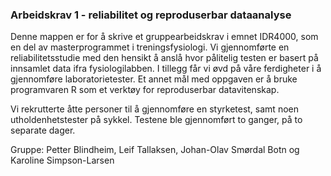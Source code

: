 ### Arbeidskrav 1 - reliabilitet og reproduserbar dataanalyse

Denne mappen er for å skrive et gruppearbeidskrav i emnet IDR4000, som en del av masterprogrammet i treningsfysiologi. Vi gjennomførte en reliabilitetsstudie med den hensikt å anslå hvor pålitelig testen er basert på innsamlet data ifra 
fysiologilabben. I tillegg får vi øvd på våre ferdigheter i å gjennomføre
laboratorietester. Et annet mål med oppgaven er å bruke programvaren R som et verktøy for 
reproduserbar datavitenskap.

Vi rekrutterte åtte personer til å gjennomføre en styrketest, samt noen utholdenhetstester på
sykkel. Testene ble gjennomført to ganger, på to separate dager.

Gruppe: Petter Blindheim, Leif Tallaksen, Johan-Olav Smørdal Botn og Karoline Simpson-Larsen 
